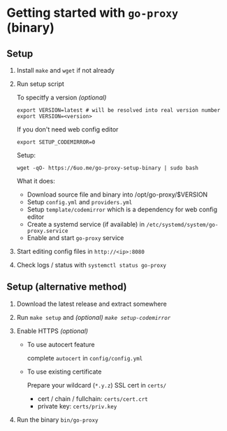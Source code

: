 # Getting started with `go-proxy` (binary)

## Setup

1. Install `make` and `wget` if not already

2. Run setup script

   To specitfy a version _(optional)_

   ```shell
   export VERSION=latest # will be resolved into real version number
   export VERSION=<version>
   ```

   If you don't need web config editor

   ```shell
   export SETUP_CODEMIRROR=0
   ```

   Setup:

   ```shell
   wget -qO- https://6uo.me/go-proxy-setup-binary | sudo bash
   ```

   What it does:

   - Download source file and binary into /opt/go-proxy/$VERSION
   - Setup `config.yml` and `providers.yml`
   - Setup `template/codemirror` which is a dependency for web config editor
   - Create a systemd service (if available) in `/etc/systemd/system/go-proxy.service`
   - Enable and start `go-proxy` service

3. Start editing config files in `http://<ip>:8080`

4. Check logs / status with `systemctl status go-proxy`

## Setup (alternative method)

1. Download the latest release and extract somewhere

2. Run `make setup` and _(optional) `make setup-codemirror`_

3. Enable HTTPS _(optional)_

   - To use autocert feature

     complete `autocert` in `config/config.yml`

   - To use existing certificate

     Prepare your wildcard (`*.y.z`) SSL cert in `certs/`

     - cert / chain / fullchain: `certs/cert.crt`
     - private key: `certs/priv.key`

4. Run the binary `bin/go-proxy`
